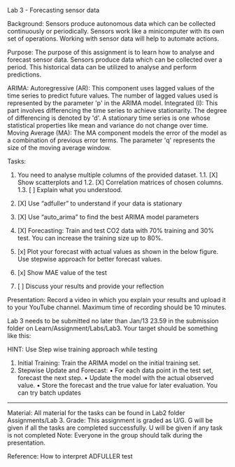 Lab 3 - Forecasting sensor data

Background:
Sensors produce autonomous data which can be collected continuously or periodically. Sensors work like a minicomputer with its own set of operations. Working with sensor data will help to automate actions.

Purpose:
The purpose of this assignment is to learn how to analyse and forecast sensor data. Sensors produce data which can be collected over a period. This historical data can be utilized to analyse and perform predictions.

ARIMA:
Autoregressive (AR): This component uses lagged values of the time series to predict future values. The number of lagged values used is represented by the parameter 'p' in the ARIMA model.
Integrated (I): This part involves differencing the time series to achieve stationarity. The degree of differencing is denoted by 'd'. A stationary time series is one whose statistical properties like mean and variance do not change over time.
Moving Average (MA): The MA component models the error of the model as a combination of previous error terms. The parameter 'q' represents the size of the moving average window.

Tasks:

1. You need to analyse multiple columns of the provided dataset. 
   1.1. [X] Show scatterplots and 
   1.2. [X] Correlation matrices of chosen columns. 
   1.3. [ ] Explain what you understood.

2. [X] Use “adfuller” to understand if your data is stationary

3. [X] Use “auto_arima” to find the best ARIMA model parameters

4. [X] Forecasting: Train and test CO2 data with 70% training and 30% test. You can increase the training size up to 80%.

5. [x] Plot your forecast with actual values as shown in the below figure. Use stepwise approach for better forecast values.

6. [x] Show MAE value of the test

7. [ ] Discuss your results and provide your reflection


Presentation: Record a video in which you explain your results and upload it to your YouTube channel. Maximum time of recording should be 10 minutes.

Lab 3 needs to be submitted no later than Jan/13 23.59 in the submission folder on Learn/Assignment/Labs/Lab3.
Your target should be something like this:

HINT: Use Step wise training approach while testing

1. Initial Training: Train the ARIMA model on the initial training set.
2. Stepwise Update and Forecast:
   • For each data point in the test set, forecast the next step.
   • Update the model with the actual observed value.
   • Store the forecast and the true value for later evaluation.
   You can try batch updates

---

Material: All material for the tasks can be found in Lab2 folder Assignments/Lab 3.
Grade:
This assignment is graded as U/G.
G will be given if all the tasks are completed successfully.
U will be given if any task is not completed
Note: Everyone in the group should talk during the presentation.

Reference:
How to interpret ADFULLER test

